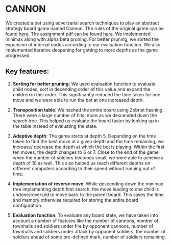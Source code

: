 # CANNON

We created a bot using adversarial search techniques to play an abstract strategy board game named Cannon. The rules of the original game can be found [here](https://nestorgames.com/rulebooks/CANNON_EN.pdf). The assignment pdf can be found [here](http://www.cse.iitd.ac.in/~mausam/courses/col333/autumn2019/A5/A5.pdf).
We implemented minimax along with alpha beta pruning. For better pruning, we sorted the expansion of internal nodes according to our evaluation function. We also implemented iterative deepening for getting to more depths as the game progressed.

## Key features:

1. **Sorting for better pruning:** 
	We used evaluation function to evaluate child nodes, sort in decending order of this value and expand the children in this order. This significantly reduced the time taken for one move and we were able to run the bot at one increased depth.

2. **Transposition table**:
	We hashed the entire board using Zobrist hashing. There were a large number of hits, more as we descended down the search tree. This helped us evaluate the board faster by looking up in the table instead of evaluating the state.

3. **Adaptive depth**:
	The game starts at depth 5. Depending on the time taken to find the best move at a given depth and the time remaining, we increase/ decrease the depth at which the bot is playing. Within the first ten moves, the depth changes to 6 or 7. Close to the end of the game when the number of soldiers becomes small, we were able to acheive a depth of 10 as well. This also helped us reach different depths on different computers according to their speed without running out of time.

4. **Implementation of reverse move**:
	While descending down the minimax tree implementing depth first search, the move leading to one child is undone/reversed to move back to the parent board. This saves the time and memory otherwise required for storing the entire board configuration.

5. **Evaluation function**:
	To evaluate any board state, we have taken into account a number of features like the number of cannons, number of townhalls and soldiers under fire by opponent cannons, number of townhalls and soldiers under attack by opponent soldiers, the number of soldiers ahead of some pre-defined mark, number of soldiers remaining.